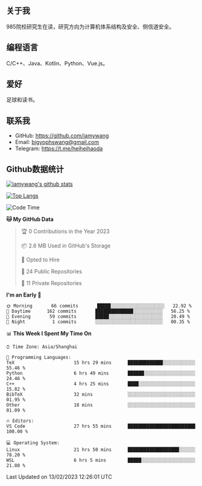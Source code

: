 ## 关于我

985院校研究生在读，研究方向为计算机体系结构及安全、侧信道安全。

## 编程语言

C/C++、Java、Kotlin、Python、Vue.js。

## 爱好

足球和读书。

## 联系我

- GitHub: https://github.com/iamywang
- Email: bigyophswang@gmail.com
- Telegram: https://t.me/heiheihaoda

## Github数据统计

[![iamywang's github stats](https://github-readme-stats.vercel.app/api?username=iamywang&count_private=true&show_icons=true)]()

[![Top Langs](https://github-readme-stats.vercel.app/api/top-langs/?username=iamywang&layout=compact)]()

<!--START_SECTION:waka-->
![Code Time](http://img.shields.io/badge/Code%20Time-724%20hrs%2024%20mins-blue)

**🐱 My GitHub Data** 

> 🏆 0 Contributions in the Year 2023
 > 
> 📦 2.6 MB Used in GitHub's Storage 
 > 
> 💼 Opted to Hire
 > 
> 📜 24 Public Repositories 
 > 
> 🔑 11 Private Repositories  
 > 
**I'm an Early 🐤** 

```text
🌞 Morning       66 commits       █████░░░░░░░░░░░░░░░░░░░░   22.92 % 
🌆 Daytime      162 commits       ██████████████░░░░░░░░░░░   56.25 % 
🌃 Evening       59 commits       █████░░░░░░░░░░░░░░░░░░░░   20.49 % 
🌙 Night          1 commits       ░░░░░░░░░░░░░░░░░░░░░░░░░   00.35 % 

```


📊 **This Week I Spent My Time On** 

```text
⌚︎ Time Zone: Asia/Shanghai

💬 Programming Languages: 
TeX                      15 hrs 29 mins      █████████████░░░░░░░░░░░░   55.46 % 
Python                   6 hrs 49 mins       ██████░░░░░░░░░░░░░░░░░░░   24.46 % 
C++                      4 hrs 25 mins       ████░░░░░░░░░░░░░░░░░░░░░   15.82 % 
BibTeX                   32 mins             ░░░░░░░░░░░░░░░░░░░░░░░░░   01.95 % 
Other                    18 mins             ░░░░░░░░░░░░░░░░░░░░░░░░░   01.09 % 

🔥 Editors: 
VS Code                  27 hrs 55 mins      █████████████████████████   100.00 % 

💻 Operating System: 
Linux                    21 hrs 50 mins      ███████████████████░░░░░░   78.20 % 
WSL                      6 hrs 5 mins        █████░░░░░░░░░░░░░░░░░░░░   21.80 % 

```


 Last Updated on 13/02/2023 12:26:01 UTC
<!--END_SECTION:waka-->
